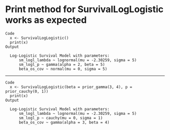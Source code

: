 # Print method for SurvivalLogLogistic works as expected

    Code
      x <- SurvivalLogLogistic()
      print(x)
    Output
      
      Log-Logistic Survival Model with parameters:
          sm_logl_lambda ~ lognormal(mu = -2.30259, sigma = 5)
          sm_logl_p ~ gamma(alpha = 2, beta = 5)
          beta_os_cov ~ normal(mu = 0, sigma = 5)
      

---

    Code
      x <- SurvivalLogLogistic(beta = prior_gamma(3, 4), p = prior_cauchy(0, 1))
      print(x)
    Output
      
      Log-Logistic Survival Model with parameters:
          sm_logl_lambda ~ lognormal(mu = -2.30259, sigma = 5)
          sm_logl_p ~ cauchy(mu = 0, sigma = 1)
          beta_os_cov ~ gamma(alpha = 3, beta = 4)
      

